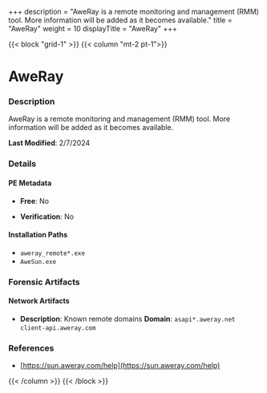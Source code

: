 +++
description = "AweRay is a remote monitoring and management (RMM) tool. More information will be added as it becomes available."
title = "AweRay"
weight = 10
displayTitle = "AweRay"
+++


{{< block "grid-1" >}}
{{< column "mt-2 pt-1">}}

# AweRay


### Description

AweRay is a remote monitoring and management (RMM) tool. More information will be added as it becomes available.



**Last Modified**: 2/7/2024

### Details


#### PE Metadata


- **Free**: No

- **Verification**: No




#### Installation Paths
- `aweray_remote*.exe`
- `AweSun.exe`

### Forensic Artifacts




#### Network Artifacts

- **Description**: Known remote domains
  **Domain**: `asapi*.aweray.net` `client-api.aweray.com`





### References
- [https://sun.aweray.com/help](https://sun.aweray.com/help)



{{< /column >}}
{{< /block >}}
